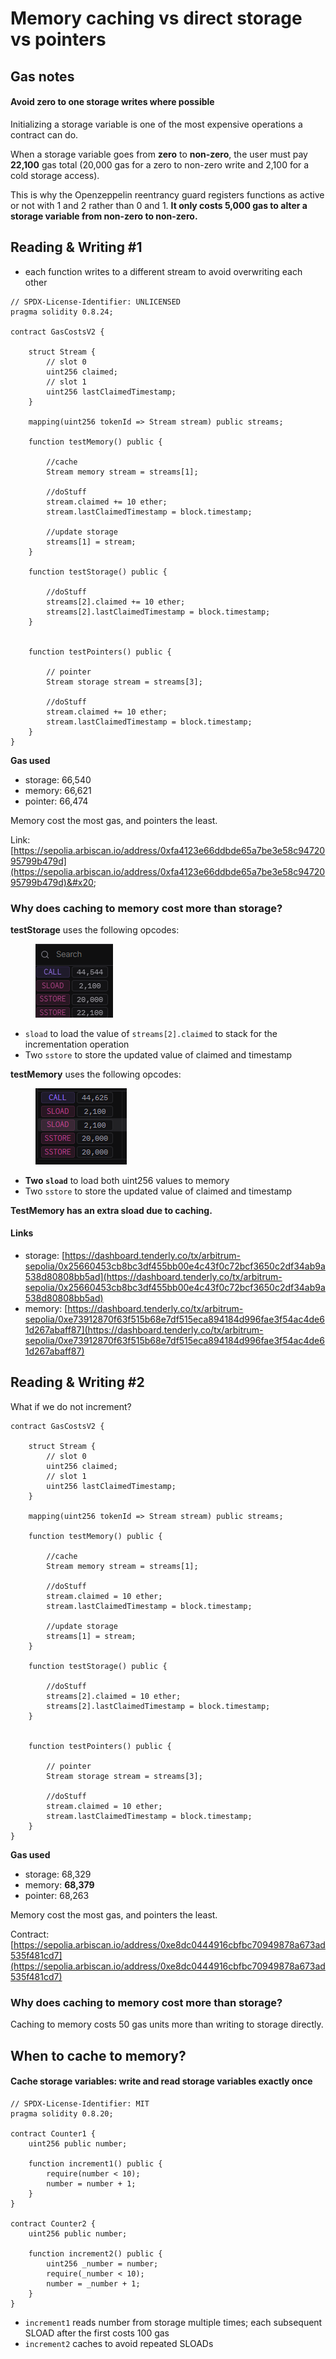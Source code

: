 # Memory caching vs direct storage vs pointers

## Gas notes

#### Avoid zero to one storage writes where possible

Initializing a storage variable is one of the most expensive operations a contract can do.&#x20;

When a storage variable goes from **zero** to **non-zero**, the user must pay **22,100** gas total (20,000 gas for a zero to non-zero write and 2,100 for a cold storage access).

This is why the Openzeppelin reentrancy guard registers functions as active or not with 1 and 2 rather than 0 and 1. **It only costs 5,000 gas to alter a storage variable from non-zero to non-zero.**&#x20;



## Reading & Writing #1

* each function writes to a different stream to avoid overwriting each other

```solidity
// SPDX-License-Identifier: UNLICENSED
pragma solidity 0.8.24;

contract GasCostsV2 {

    struct Stream {
        // slot 0
        uint256 claimed;
        // slot 1
        uint256 lastClaimedTimestamp;
    }

    mapping(uint256 tokenId => Stream stream) public streams;
        
    function testMemory() public {
        
        //cache
        Stream memory stream = streams[1];

        //doStuff
        stream.claimed += 10 ether;
        stream.lastClaimedTimestamp = block.timestamp;
        
        //update storage
        streams[1] = stream;
    }

    function testStorage() public {
              
        //doStuff
        streams[2].claimed += 10 ether;
        streams[2].lastClaimedTimestamp = block.timestamp;
    }

    
    function testPointers() public {
        
        // pointer
        Stream storage stream = streams[3];
        
        //doStuff
        stream.claimed += 10 ether;
        stream.lastClaimedTimestamp = block.timestamp;
    }
}
```

**Gas used**

* storage: 66,540
* memory: 66,621
* pointer: 66,474

Memory cost the most gas, and pointers the least.&#x20;

Link: [https://sepolia.arbiscan.io/address/0xfa4123e66ddbde65a7be3e58c9472095799b479d](https://sepolia.arbiscan.io/address/0xfa4123e66ddbde65a7be3e58c9472095799b479d)&#x20;

### Why does caching to memory cost more than storage?

**testStorage** uses the following opcodes:

<figure><img src="../.gitbook/assets/image.png" alt=""><figcaption></figcaption></figure>

* `sload` to load the value of `streams[2].claimed` to stack for the incrementation operation
* Two `sstore` to store the updated value of claimed and timestamp

**testMemory** uses the following opcodes:

<figure><img src="../.gitbook/assets/image (1).png" alt=""><figcaption></figcaption></figure>

* **Two `sload`** to load both uint256 values to memory&#x20;
* Two `sstore` to store the updated value of claimed and timestamp

**TestMemory has an extra sload due to caching.**

#### Links

* storage: [https://dashboard.tenderly.co/tx/arbitrum-sepolia/0x25660453cb8bc3df455bb00e4c43f0c72bcf3650c2df34ab9a538d80808bb5ad](https://dashboard.tenderly.co/tx/arbitrum-sepolia/0x25660453cb8bc3df455bb00e4c43f0c72bcf3650c2df34ab9a538d80808bb5ad)
* memory: [https://dashboard.tenderly.co/tx/arbitrum-sepolia/0xe73912870f63f515b68e7df515eca894184d996fae3f54ac4de61d267abaff87](https://dashboard.tenderly.co/tx/arbitrum-sepolia/0xe73912870f63f515b68e7df515eca894184d996fae3f54ac4de61d267abaff87)

## Reading & Writing #2&#x20;

What if we do not increment?&#x20;

```solidity
contract GasCostsV2 {

    struct Stream {
        // slot 0
        uint256 claimed;
        // slot 1
        uint256 lastClaimedTimestamp;
    }

    mapping(uint256 tokenId => Stream stream) public streams;
        
    function testMemory() public {
        
        //cache
        Stream memory stream = streams[1];

        //doStuff
        stream.claimed = 10 ether;
        stream.lastClaimedTimestamp = block.timestamp;
        
        //update storage
        streams[1] = stream;
    }

    function testStorage() public {
              
        //doStuff
        streams[2].claimed = 10 ether;
        streams[2].lastClaimedTimestamp = block.timestamp;
    }

    
    function testPointers() public {
        
        // pointer
        Stream storage stream = streams[3];
        
        //doStuff
        stream.claimed = 10 ether;
        stream.lastClaimedTimestamp = block.timestamp;
    }
}
```

**Gas used**

* storage: 68,329
* memory: **68,379**
* pointer: 68,263

Memory cost the most gas, and pointers the least.&#x20;

Contract: [https://sepolia.arbiscan.io/address/0xe8dc0444916cbfbc70949878a673ad535f481cd7](https://sepolia.arbiscan.io/address/0xe8dc0444916cbfbc70949878a673ad535f481cd7)

### Why does caching to memory cost more than storage?

Caching to memory costs 50 gas units more than writing to storage directly.

## When to cache to memory?

#### Cache storage variables: write and read storage variables exactly once

```solidity
// SPDX-License-Identifier: MIT
pragma solidity 0.8.20;

contract Counter1 {
    uint256 public number;

    function increment1() public {
        require(number < 10);
        number = number + 1;
    }
}

contract Counter2 {
    uint256 public number;

    function increment2() public {
        uint256 _number = number;
        require(_number < 10);
        number = _number + 1;
    }
}
```

* `increment1` reads number from storage multiple times; each subsequent SLOAD after the first costs 100 gas
* `increment2` caches to avoid repeated SLOADs

